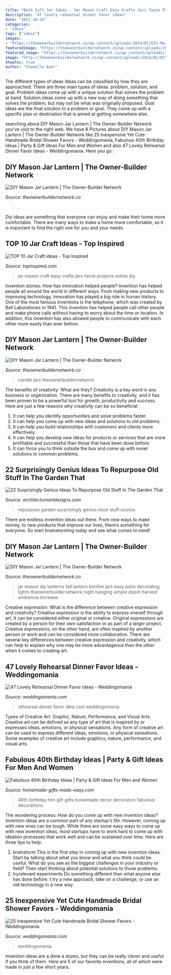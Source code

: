 ```yaml
---
title: "Bath Salt Jar Ideas - Jar Mason Craft Easy Crafts Jars Twine Projects Votive Diy"
description: "47 lovely rehearsal dinner favor ideas"
date: "2022-10-24"
categories:
- "ideas"
tags: ["ideas"]
images:
- "https://theownerbuildernetwork.co/wp-content/uploads/2014/01/DIY-Mason-Jar-Lanterns-06.jpg"
featuredImage: "https://theownerbuildernetwork.co/wp-content/uploads/2014/01/DIY-Mason-Jar-Lanterns-03.jpg"
featured_image: "https://theownerbuildernetwork.co/wp-content/uploads/2014/01/DIY-Mason-Jar-Lanterns-06.jpg"
image: "http://theownerbuildernetwork.co/wp-content/uploads/2014/01/DIY-Mason-Jar-Lanterns-02.jpg"
ShowToc: true
author: "Chanelle Auer"
---
```



The different types of ideas
Ideas can be classified by how they are approached. There are three main types of ideas: problem, solution, and goal. Problem ideas come up with a unique solution that solves the problem at hand. Solution ideas come up with a new way of doing something that solves the problem, but may not be what was originally proposed. Goal ideas are the final solution to a problem or goal. They come up with a specific plan or destination that is aimed at getting somewhere else.

	

		
searching about DIY Mason Jar Lantern | The Owner-Builder Network you've visit to the right web. We have 8 Pictures about DIY Mason Jar Lantern | The Owner-Builder Network like 25 Inexpensive Yet Cute Handmade Bridal Shower Favors - Weddingomania, Fabulous 40th Birthday Ideas | Party &amp; Gift Ideas For Men and Women and also 47 Lovely Rehearsal Dinner Favor Ideas - Weddingomania. Here you go:
		
    
## DIY Mason Jar Lantern | The Owner-Builder Network

<img loading=lazy src="https://theownerbuildernetwork.co/wp-content/uploads/2014/01/DIY-Mason-Jar-Lanterns-03.jpg" onerror="this.onerror=null;this.src='https://tse4.mm.bing.net/th?id=OIP.6cbRSpPKXSS7hKCVUC-6VQHaHa&amp;pid=15.1';" alt="DIY Mason Jar Lantern | The Owner-Builder Network">

_Source: theownerbuildernetwork.co_

>. 

	

Diy ideas are something that everyone can enjoy and make their home more comfortable. There are many ways to make a home more comfortable, so it is important to find the right one for you and your needs.

    
## TOP 10 Jar Craft Ideas - Top Inspired

<img loading=lazy src="https://topinspired.com/wp-content/uploads/2013/08/crafts-with-jars_07.jpg" onerror="this.onerror=null;this.src='https://tse3.mm.bing.net/th?id=OIP.RiHHYhKlPza7ke_FWPELBQHaJ3&amp;pid=15.1';" alt="TOP 10 Jar Craft ideas - Top Inspired">

_Source: topinspired.com_

>jar mason craft easy crafts jars twine projects votive diy. 

	

Invention stories: How has innovation helped people?
Invention has helped people all around the world in different ways. From making new products to improving technology, innovation has played a big role in human history. One of the most famous inventions is the telephone, which was created by Bell Laboratories in 1941. This invention has helped people call other people and make phone calls without having to worry about the time or location. In addition, this invention has also allowed people to communicate with each other more easily than ever before.

    
## DIY Mason Jar Lantern | The Owner-Builder Network

<img loading=lazy src="https://theownerbuildernetwork.co/wp-content/uploads/2014/01/DIY-Mason-Jar-Lanterns-06.jpg" onerror="this.onerror=null;this.src='https://tse3.mm.bing.net/th?id=OIP.vvR_agStK2feqbV_MIAr7QHaLu&amp;pid=15.1';" alt="DIY Mason Jar Lantern | The Owner-Builder Network">

_Source: theownerbuildernetwork.co_

>candle jars theownerbuildernetwork. 

	

The benefits of creativity: What are they?
Creativity is a key word in any business or organization. There are many benefits to creativity, and it has been proven to be a powerful tool for growth, productivity and success. Here are just a few reasons why creativity can be so beneficial: 
1. It can help you identify opportunities and solve problems faster.
2. It can help you come up with new ideas and solutions to old problems.
3. It can help you build relationships with customers and clients more effectively. 
4. It can help you develop new ideas for products or services that are more profitable and successful than those that have been done before. 
5. It can force you to think outside the box and come up with novel solutions to common problems.

    
## 22 Surprisingly Genius Ideas To Repurpose Old Stuff In The Garden That

<img loading=lazy src="https://www.architectureartdesigns.com/wp-content/uploads/2016/03/7-31.jpg" onerror="this.onerror=null;this.src='https://tse3.mm.bing.net/th?id=OIP.FhdVgDSckcutWnXV_9gKAgHaLH&amp;pid=15.1';" alt="22 Surprisingly Genius Ideas To Repurpose Old Stuff In The Garden That">

_Source: architectureartdesigns.com_

>repurpose garden surprisingly genius must stuff source. 

	

There are endless invention ideas out there. From new ways to make money, to new products that improve our lives, there’s something for everyone. So start brainstorming today and see what comes to mind!

    
## DIY Mason Jar Lantern | The Owner-Builder Network

<img loading=lazy src="http://theownerbuildernetwork.co/wp-content/uploads/2014/01/DIY-Mason-Jar-Lanterns-02.jpg" onerror="this.onerror=null;this.src='https://tse4.mm.bing.net/th?id=OIP.z4rS1SDHz-myJ5BrJWbwQgHaLG&amp;pid=15.1';" alt="DIY Mason Jar Lantern | The Owner-Builder Network">

_Source: theownerbuildernetwork.co_

>jar mason diy lanterns fall lantern bonfire jars easy patio decorating lights theownerbuildernetwork night hanging simple depot harvest ambience increase. 

	

Creative expression: What is the difference between creative expression and creativity?
Creative expression is the ability to express oneself through art. It can be considered either original or creative. Original expressions are created by a person for their own satisfaction or as part of a larger project. Creative expressions, on the other hand, are often inspired by another person or work and can be considered more collaborative. There are several key differences between creative expression and creativity, which can help to explain why one may be more advantageous than the other when it comes to creating art.

    
## 47 Lovely Rehearsal Dinner Favor Ideas - Weddingomania

<img loading=lazy src="https://i.weddingomania.com/2015/08/an-smore-rehearsal-dinner-favor-is-a-cool-idea-that-wont-break-the-bank.jpg" onerror="this.onerror=null;this.src='https://tse2.mm.bing.net/th?id=OIP.lGJ8MyZ-1bv-kAgNEG-X0QHaJ3&amp;pid=15.1';" alt="47 Lovely Rehearsal Dinner Favor Ideas - Weddingomania">

_Source: weddingomania.com_

>rehearsal dinner favor idea cool weddingomania. 

	

Types of Creative Art: Graphic, Nature, Performance, and Visual Arts.
Creative art can be defined as any type of art that is inspired by or expresses ideas, emotions, or physical sensations. Any form of creative art can be used to express different ideas, emotions, or physical sensations. Some examples of creative art include graphics, nature, performance, and visual arts.

    
## Fabulous 40th Birthday Ideas | Party &amp; Gift Ideas For Men And Women

<img loading=lazy src="https://www.homemade-gifts-made-easy.com/image-files/40th-birthday-ideas-gifts-for-men-600x800.jpg" onerror="this.onerror=null;this.src='https://tse3.mm.bing.net/th?id=OIP.3JORE_jUSfvpkD_ilw9TWgHaJ4&amp;pid=15.1';" alt="Fabulous 40th Birthday Ideas | Party &amp; Gift Ideas For Men and Women">

_Source: homemade-gifts-made-easy.com_

>40th birthday him gift gifts homemade decor decoration fabulous decorations. 

	

The wondering process: How do you come up with new invention ideas?
Invention ideas are a common part of any startup's life. However, coming up with new ones can be tough. While there are some easy ways to come up with new invention ideas, most startups have to work hard to come up with ideation processes that work well and can be sustained over time. Here are three tips to help:
1) brainstorm
This is the first step in coming up with new invention ideas. Start by talking about what you know and what you think could be useful. What do you see as the biggest challenges in your industry or field? Then start thinking about potential solutions to those problems.
2) tryrelevant experiments
Do something different than what anyone else has done before. t try a new approach, take on a challenge, or use an old technology in a new way.

    
## 25 Inexpensive Yet Cute Handmade Bridal Shower Favors - Weddingomania

<img loading=lazy src="https://i.weddingomania.com/2016/05/Candy-Tiny-Jars-Favors.jpg" onerror="this.onerror=null;this.src='https://tse4.mm.bing.net/th?id=OIP.ZWwcvrmf7fddtElYxRU8FwHaJ4&amp;pid=15.1';" alt="25 Inexpensive Yet Cute Handmade Bridal Shower Favors - Weddingomania">

_Source: weddingomania.com_

>weddingomania. 

	

Invention ideas are a dime a dozen, but they can be really clever and useful if you think of them. Here are 5 of our favorite inventions, all of which were made in just a few short years.


